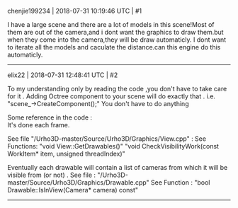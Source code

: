 chenjie199234 | 2018-07-31 10:19:46 UTC | #1

I have a large scene and there are a lot of  models in this scene!Most of them are out of the camera,and i  dont want the graphics to draw them.but when they come into the camera,they will be draw automaticly.
I dont want to iterate all the models and caculate the distance.can this engine do this automaticly.

-------------------------

elix22 | 2018-07-31 12:48:41 UTC | #2

To my understanding  only by reading the code  ,you don't have to take care for it .
Adding  Octree component to your scene will do exactly that .
 i.e.  "scene_->CreateComponent<Octree>();"
You don't have to do anything 

Some reference  in the code :  
It's done each frame.

See file "/Urho3D-master/Source/Urho3D/Graphics/View.cpp" :
See Functions:
"void View::GetDrawables()" 
"void CheckVisibilityWork(const WorkItem* item, unsigned threadIndex)"

Eventually each drawable will contain a list of cameras  from which it will be visible from (or not) .
See file : "/Urho3D-master/Source/Urho3D/Graphics/Drawable.cpp" 
See Function : "bool Drawable::IsInView(Camera* camera) const"

-------------------------

